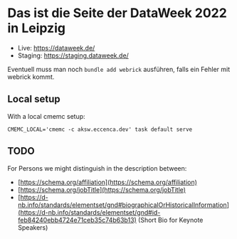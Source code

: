 # Das ist die Seite der DataWeek 2022 in Leipzig

- Live: https://dataweek.de/
- Staging: https://staging.dataweek.de/

Eventuell muss man noch `bundle add webrick` ausführen, falls ein Fehler mit webrick kommt.

## Local setup

With a local cmemc setup:

```
CMEMC_LOCAL='cmemc -c aksw.eccenca.dev' task default serve
```

## TODO

For Persons we might distinguish in the description between:
- [https://schema.org/affiliation](https://schema.org/affiliation)
- [https://schema.org/jobTitle](https://schema.org/jobTitle)
- [https://d-nb.info/standards/elementset/gnd#biographicalOrHistoricalInformation](https://d-nb.info/standards/elementset/gnd#id-feb84240ebb4724e71ceb35c74b63b13) (Short Bio for Keynote Speakers)

